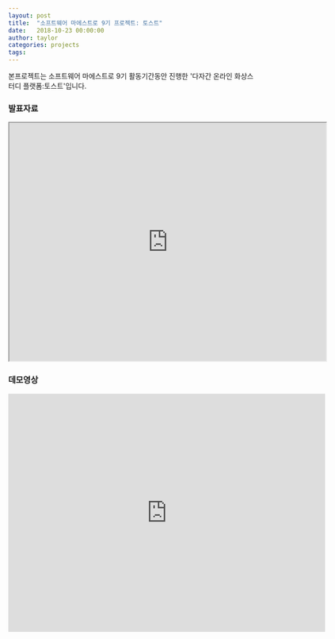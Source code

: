 ```yaml
---
layout: post
title:  "소프트웨어 마에스트로 9기 프로젝트: 토스트"
date:   2018-10-23 00:00:00
author: taylor
categories: projects
tags:	
---
```



본프로젝트는 소프트웨어 마에스트로 9기 활동기간동안 진행한 '다자간 온라인 화상스터디 플랫폼:토스트'입니다.

### 발표자료 
<iframe src="https://drive.google.com/file/d/1mmRKLW1B444v2ypEgwXA_weTl3jdBxsQ/preview" width="640" height="480"></iframe>
  


### 데모영상  
<iframe width="640" height="480" src="https://www.youtube.com/embed/2eFviSK6RKI" frameborder="0" allow="autoplay; encrypted-media" allowfullscreen></iframe>